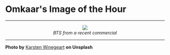 # Omkaar's Image of the Hour

---

<div align="center">

<a href="https://unsplash.com/photos/a-skateboarder-films-a-runner-on-a-bridge-zzPWV4g_sWw">
  <img src="https://images.unsplash.com/photo-1750432215919-228924d7ae9c?crop=entropy&cs=tinysrgb&fit=max&fm=jpg&ixid=M3w3NjA2Nzh8MHwxfHJhbmRvbXx8fHx8fHx8fDE3NTM2NTM2MDB8&ixlib=rb-4.1.0&q=80&w=1080" style="max-width:100%; height:auto;">
</a>

<br>
<i>BTS from a recent commercial</i>

</div>

---

**Photo by** [Karsten Winegeart](https://unsplash.com/@karsten116) **on Unsplash**

